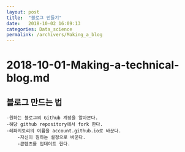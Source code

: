 ```yaml
---
layout: post
title:  "블로그 만들기"
date:   2018-10-02 16:09:13
categories: Data_science
permalink: /archivers/Making_a_blog
---
```


# 2018-10-01-Making-a-technical-blog.md

## 블로그 만드는 법

	-원하는 블로그의 Github 계정을 알아본다.
	-해당 github repository에서 fork 한다.
	-레파지토리의 이름을 account.github.io로 바꾼다.
        -자신이 원하는 설정으로 바꾼다.
        -콘텐츠를 업데이트 한다.
